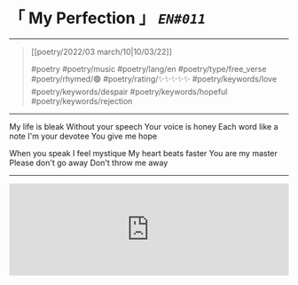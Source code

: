 # &#12300; My Perfection &#12301; *`EN#011`*

---

> [[poetry/2022/03 march/10|10/03/22]]
> 
> #poetry 
> #poetry/music 
> #poetry/lang/en 
> #poetry/type/free_verse 
> #poetry/rhymed/🟢 
> #poetry/rating/✨✨✨✨✨ 
> #poetry/keywords/love   #poetry/keywords/despair #poetry/keywords/hopeful #poetry/keywords/rejection 

---

My life is bleak
Without your speech
Your voice is honey
Each word like a note
I'm your devotee
You give me hope

When you speak
I feel mystique
My heart beats faster
You are my master
Please don't go away
Don't throw me away

---

<iframe width="100%" height="166" scrolling="no" frameborder="no" allow="autoplay" src="https://w.soundcloud.com/player/?url=https%3A//api.soundcloud.com/tracks/1029008449&color=%23ff5500&auto_play=false&hide_related=false&show_comments=true&show_user=true&show_reposts=false&show_teaser=true"></iframe>